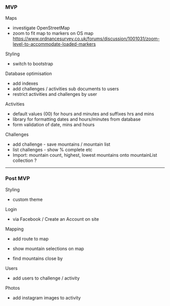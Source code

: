### MVP

Maps

- investigate OpenStreetMap
- zoom to fit map to markers on OS map
  https://www.ordnancesurvey.co.uk/forums/discussion/1001031/zoom-level-to-accommodate-loaded-markers

Styling

- switch to bootstrap

Database optimisation

- add indexes
- add challenges / activities sub documents to users
- restrict activities and challenges by user

Activities

- default values (00) for hours and minutes and suffixes hrs and mins
- library for formatting dates and hours/minutes from database
- form validation of date, mins and hours

Challenges

- add challenge - save mountains / mountain list
- list challenges - show % complete etc
- Import: mountain count, highest, lowest mountains onto mountainList collection ?

---

### Post MVP

Styling

- custom theme

Login

- via Facebook / Create an Account on site

Mapping

- add route to map

- show mountain selections on map

- find mountains close by

Users

- add users to challenge / activity

Photos

- add instagram images to activity
